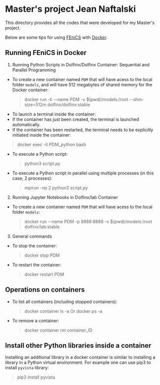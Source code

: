 # Master's project Jean Naftalski

This directory provides all the codes that were developed for my Master's project.

Below are some tips for using [FEniCS](https://fenicsproject.org/) with [Docker](https://www.docker.com/).

## Running FEniCS in Docker
1. Running Python Scripts in Dolfinx/Dolfinx Container: Sequential and Parallel Programming
- To create a new container named `PDM` that will have acess to the local folder  `models`, and will have 512 megabytes of shared memory for the Docker container:
  > docker run -ti --name PDM -v $(pwd)/models:/root --shm-size=512m dolfinx/dolfinx:stable
- To launch a terminal inside the container:
-   If the container has just been created, the terminal is launched automatically.
-   If the container has been restarted, the terminal needs to be explicitly initiated inside the container:
   > docker exec -it PDM_python bash
- To execute a Python script:
  > python3 script.py
- To execute a Python script in parallel using multiple processes (in this case, 2 processes):
  > mpirun -np 2 python3 script.py
2. Running Jupyter Notebooks in Dolfinx/lab Container
- To create a new container named `PDM` that will have acess to the local folder  `models`:
  > docker run --name PDM -p 8888:8888 -v $(pwd)/models:/root dolfinx/lab:stable

3. General commands
- To stop the container:
  > docker stop PDM
- To restart the container:
  > docker restart PDM

## Operations on containers
- To list all containers (including stopped containers):
  > docker container ls -a
  Or
  > docker ps -a
- To remove a container:
  > docker container rm container_ID


## Install other Python libraries inside a container
Installing an additional library in a docker container is similar to installing a library in a Python virtual environment. For example one can use pip3 to install `pyvista` library:
> pip3 install pyvista
